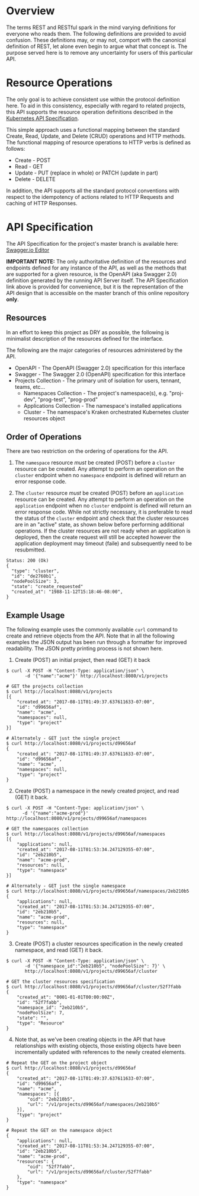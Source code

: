 # Overview
The terms REST and RESTful spark in the mind varying definitions for everyone who reads them. The following definitions are provided to avoid confusion.  These definitions may, or may not, comport with the canonical definition of REST, let alone even begin to argue what that concept is.  The purpose served here is to remove any uncertainty for users of this particular API. 

# Resource Operations
The only goal is to achieve consistent use within the protocol definition here. To aid in this consistency, especially with regard to related projects, this API supports the resource operation definitions described in the [Kubernetes API Specification](https://kubernetes.io/docs/api-reference/v1.7/#resource-operations).  

This simple approach uses a functional mapping between the standard Create, Read, Update, and Delete (CRUD) operations and HTTP methods.  The functional mapping of resource operations to HTTP verbs is defined as follows:
* Create - POST
* Read - GET
* Update - PUT (replace in whole) or PATCH (update in part)
* Delete - DELETE

In addition, the API supports all the standard protocol conventions with respect to the idempotency of actions related to HTTP Requests and caching of HTTP Responses. 

# API Specification
The API Specification for the project's master branch is available here: [Swagger.io Editor](https://editor.swagger.io/?url=https://raw.githubusercontent.com/samsung-cnct/krak8s/master/swagger/swagger.json#)

**IMPORTANT NOTE:** The only authoritative definition of the resources and endpoints defined for any instance of the API, as well as the methods that are supported for a given resource, is the OpenAPI (aka Swagger 2.0) definition generated by the running API Server itself.  The API Specification link above is provided for convenience, but it is the representation of the API design that is accessible on the master branch of this online repository **only**.

## Resources 
In an effort to keep this project as DRY as possible, the following is minimalist description of the resources defined for the interface.

The following are the major categories of resources administered by the API.

* OpenAPI - The OpenAPI (Swagger 2.0) specification for this interface
* Swagger - The Swagger 2.0 (OpenAPI) specification for this interface
* Projects Collection - The primary unit of isolation for users, tennant, teams, etc... 
  * Namespaces Collection - The project's namespace(s), e.g. "proj-dev", "prog-test", "prog-prod" 
  * Applications Collection - The namespace's installed applications
  * Cluster - The namespace's Kraken orchestrated Kubernetes cluster resources object 

## Order of Operations
There are two restriction on the ordering of operations for the API. 

1. The `namespace` resource *must* be created (POST) before a `cluster` resource can be created.  Any attempt to perform an operation on the `cluster` endpoint when no `namespace` endpoint is defined will return an error response code.

1. The `cluster` resource *must* be created (POST) before an `application` resource can be created.  Any attempt to perform an operation on the `application` endpoint when no `cluster` endpoint is defined will return an error response code.  While not strictly necessary, it is preferable to read the status of the `cluster` endpoint and check that the cluster resources are in an "active" state, as shown below before performing additional operations.  If the cluster resources are not ready when an application is deployed, then the create request will still be accepted however the application deployment may timeout (faile) and subsequently need to be resubmitted.
```
Status: 200 (Ok)
{
  "type": "cluster",
  "id": "de2760b1",
  "nodePoolSize": 3,
  "state": "create_requested"
  "created_at": "1988-11-12T15:18:46-08:00",
}
```

## Example Usage

The following example uses the commonly available `curl` command to create and retrieve objects from the API.  Note that in all the following examples the JSON output has been run through a formatter for improved readability.  The JSON pretty printing process is not shown here.

1. Create (POST) an initial project, then read (GET) it back
```
$ curl -X POST -H "Content-Type: application/json" \
       -d '{"name":"acme"}' http://localhost:8080/v1/projects 

# GET the projects collection
$ curl http://localhost:8080/v1/projects
[{
	"created_at": "2017-08-11T01:49:37.637611633-07:00",
	"id": "d99656af",
	"name": "acme",
	"namespaces": null,
	"type": "project"
}]

# Alternately - GET just the single project
$ curl http://localhost:8080/v1/projects/d99656af
{
	"created_at": "2017-08-11T01:49:37.637611633-07:00",
	"id": "d99656af",
	"name": "acme",
	"namespaces": null,
	"type": "project"
}
```
2. Create (POST) a namespace in the newly created project, and read (GET) it back.
```
$ curl -X POST -H "Content-Type: application/json" \
      -d '{"name":"acme-prod"}' http://localhost:8080/v1/projects/d99656af/namespaces 

# GET the namespaces collection
$ curl http://localhost:8080/v1/projects/d99656af/namespaces
[{
	"applications": null,
	"created_at": "2017-08-11T01:53:34.247129355-07:00",
	"id": "2eb210b5",
	"name": "acme-prod",
	"resources": null,
	"type": "namespace"
}]

# Alternately - GET just the single namespace
$ curl http://localhost:8080/v1/projects/d99656af/namespaces/2eb210b5
{
	"applications": null,
	"created_at": "2017-08-11T01:53:34.247129355-07:00",
	"id": "2eb210b5",
	"name": "acme-prod",
	"resources": null,
	"type": "namespace"
}
```
3. Create (POST) a cluster resources specification in the newly created namespace, and read (GET) it back.
```
$ curl -X POST -H "Content-Type: application/json" \
       -d '{"namespace_id":"2eb210b5", "nodePoolSize": 7}' \
       http://localhost:8080/v1/projects/d99656af/cluster

# GET the cluster resources specification
$ curl http://localhost:8080/v1/projects/d99656af/cluster/52f7fabb
{
	"created_at": "0001-01-01T00:00:00Z",
	"id": "52f7fabb",
	"namespace_id": "2eb210b5",
	"nodePoolSize": 7,
	"state": "",
	"type": "Resource"
}
```
4. Note that, as we've been creating objects in the API that have relationships with existing objects, those existing objects have been incrementally updated with references to the newly created elements.
```
# Repeat the GET on the project object
$ curl http://localhost:8080/v1/projects/d99656af
{
	"created_at": "2017-08-11T01:49:37.637611633-07:00",
	"id": "d99656af",
	"name": "acme",
	"namespaces": [{
		"oid": "2eb210b5",
		"url": "/v1/projects/d99656af/namespaces/2eb210b5"
	}],
	"type": "project"
}

# Repeat the GET on the namespace object
{
	"applications": null,
	"created_at": "2017-08-11T01:53:34.247129355-07:00",
	"id": "2eb210b5",
	"name": "acme-prod",
	"resources": {
		"oid": "52f7fabb",
		"url": "/v1/projects/d99656af/cluster/52f7fabb"
	},
	"type": "namespace"
}
```
